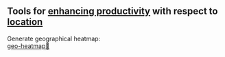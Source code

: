 
## Tools for [enhancing productivity](https://adequate.life/success-4/) with respect to [location](https://trendless.tech/gps)

Generate geographical heatmap:  
[geo-heatmap🧛](https://github.com/luka1199/geo-heatmap)
